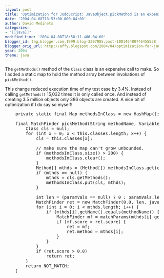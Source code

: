 ```yaml
---
layout: post
title: 'Optimization for JudoScript: JavaObject.pickMethod is an expensive call.'
date: '2004-04-08T18:53:00.000-04:00'
author: David Medinets
categories:
- "[[java]]"
modified_time: '2004-04-08T18:58:11.466-04:00'
blogger_id: tag:blogger.com,1999:blog-3207985.post-108146480746455538
blogger_orig_url: http://affy.blogspot.com/2004/04/optimization-for-judoscript.md
year: 2004
theme: java
---
```


The <code>getMethods()</code> method of the <code>Class</code> class is an expensive call to make. So I added a static
map to hold the method array between invokations of <code>pickMethod()</code>.


This change reduced execution time of my test case by 3.4%. Instead of calling <code>getMethods()</code> 15,032 times it
is only called once. And instead of creating 3.5 million objects only 386 objects are created. A nice bit of
optimization if I do say so myself!

<pre>
    private static final Map methodsInClass = new HashMap();

    final MatchFinder pickMethod(String methodName, Variable[] paramVals, int[] javaTypes) throws Exception {
        Class cls = null;
        for (int x = 0; x < this.classes.length; x++) {
            cls = this.classes[x];

            // make sure the map can't grow unbounded.
            if (methodsInClass.size() > 200) {
                methodsInClass.clear();
            }
            Method[] mthds = (Method[]) methodsInClass.get(cls);
            if (mthds == null) {
                mthds = cls.getMethods();
                methodsInClass.put(cls, mthds);
            }

            int len = (paramVals == null) ? 0 : paramVals.length;
            MatchFinder ret = new MatchFinder(0.0, len, javaTypes);
            for (int i = 0; i < mthds.length; i++) {
                if (mthds[i].getName().equals(methodName)) {
                    MatchFinder mf = matchParams(mthds[i].getParameterTypes(), paramVals, javaTypes);
                    if (mf.score > ret.score) {
                        ret = mf;
                        ret.method = mthds[i];
                    }
                }
            }
            if (ret.score > 0.0)
                return ret;
        }
        return NOT_MATCH;
    }
</pre>